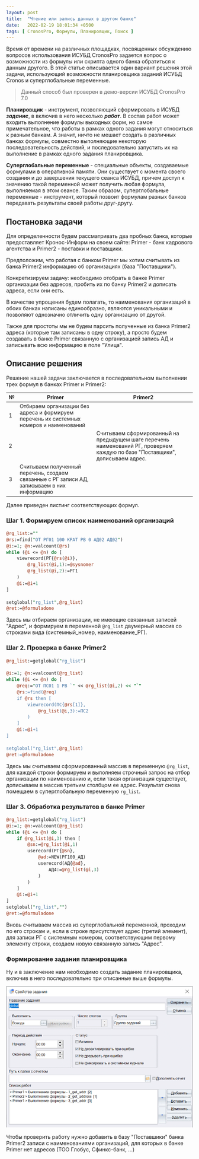 ```yaml
---
layout: post
title:  "Чтение или запись данных в другом банке"
date:   2022-02-19 18:01:34 +0500
tags: [ CronosPro, Формулы, Планировщик, Поиск ]
---
```


Время от времени на различных площадках, посвященных обсуждению вопросов 
использования ИСУБД CronosPro задается вопрос о возможности из формулы 
или скрипта одного банка обратиться к данным другого. В этой статье описывается 
один вариант решения этой задачи, использующий возможности планировщика 
заданий ИСУБД Cronos и суперглобальные переменные.

> Данный способ был проверен в демо-версии ИСУБД CronosPro 7.0

**Планировщик** - инструмент, позволяющий сформировать в ИСУБД ***задание***, в включив 
в него несколько ***работ***. В состав работ может входить выполнение формулы 
выходных форм, но самое примечательное, что работы в рамках одного задания 
могут относиться к разным банкам. А значит, ничто не мешает создать в различных 
банках формулы, совместно выполняющие некоторую последовательность действий, и 
последовательно запустить их на выполнение в рамках одного задания планировщика.

**Суперглобальные переменные** - специальные объекты, создаваемые формулами 
в оперативной памяти. Они существует с момента своего создания и до завершения 
текущего сеанса ИСУБД, причем доступ к значению такой переменной может получить 
любая формула, выполняемая в этом сеансе. Таким образом, суперглобальные 
переменные - инструмент, который позвоит формулам разных банков передавать 
результаты своей работы друг-другу.


## Постановка задачи
Для определенности будем рассматривать два пробных банка, которые 
предоставляет Кронос-Информ на своем сайте: Primer - банк кадрового агентства 
и Primer2 - поставки и поставщики.

Предположим, что работая с банком Primer мы хотим считывать из банка Primer2 
информацию об организациях (база "Поставщики").

Конкретизируем задачу: необходимо отобрать в банке Primer организации без адресов, пробить их по банку Primer2 и дописать адреса, если они есть.

В качестве упрощения будем полагать, то наименования организаций в обоих банках написаны единообразно, являются уникальными и позволяют однозначно отличить одну организацию от другой.

Также для простоты мы не будем парсить полученные из банка Primer2 адреса (которые там записаны в одну строку), а просто будем создавать в банке Primer связанную с организацией запись АД и записывать всю информацию в поле "Улица". 

## Описание решения

Решение нашей задачи заключается в последовательном выполнении трех формул в банках Primer и Primer2:

№|Primer | Primer2
-|-|-
1|Отбираем организации без адреса и формируем перечень их системных номеров и наименований|
2| | Считываем сформированный на предыдущем шаге перечень наименований РГ, проверяем каждую по базе "Поставщики", дописываем адрес. 
3|Считываем полученный перечень, создаем связанные с РГ записи АД, записываем в них информацию |

Далее приведен листинг соответствующих формул. 

### Шаг 1. Формируем список наименований организаций

```perl
@rg_list:=""
@rs:=find("ОТ РГ01 100 КРАТ РВ 0 АД02 АД02")
@i:=1; @n:=valcount(@rs)
while (@i <= @n) do [
	viewrecord(РГ{@rs(@i)},
		@rg_list(@i,1):=@sysnomer
		@rg_list(@i,2):=РГ1
	)	
	@i:=@i+1
]

setglobal("rg_list",@rg_list)
@ret:=@formuladone
```

Здесь мы отбираем организации, не имеющие связанных записей "Адрес", 
и формируем в переменной `@rg_list` двумерный массив со строками вида 
(системный_номер, наименование_РГ). 

### Шаг 2. Проверка в банке Primer2
```perl
@rg_list:=getglobal("rg_list")	

@i:=1; @n:=valcount(@rg_list)
while (@i <= @n) do [
	@req:="ОТ ПС01 1 РВ `" << @rg_list(@i,2) << "`"
	@rs:=find(@req)
	if @rs then [
		viewrecord(ПС{@rs[1]},
			@rg_list(@i,3):=ПС2
		)	
	]
	@i:=@i+1
]

setglobal("rg_list",@rg_list)
@ret:=@formuladone
```
Здесь мы считываем сформированный массив в переменную `@rg_list`, для каждой строки формируем и выполняем строчный запрос на отбор организации по наименованию и, если такая организация существует, дописываем в массив третьим столбцом ее адрес. Результат снова помещаем в суперглобальную 
переменную `rg_list`.

### Шаг 3. Обработка результатов в банке Primer

```perl
@rg_list:=getglobal("rg_list")	
@i:=1; @n:=valcount(@rg_list)
while (@i <= @n) do [
	if @rg_list(@i,3) then [
		@sn:=@rg_list(@i,1)
		userecord(РГ{@sn},
			@ad:=NEW(РГ100_АД)
			userecord(АД{@ad},
				АД4:=@rg_list(@i,3)
			)
		)
	]
	@i:=@i+1
]
setglobal("rg_list","")
@ret:=@formuladone
```
Вновь считываем массив из суперглобальной переменной, проходим по его строкам и, если в строке присутствует адрес (третий элемент), для записи РГ с системным номером, соответствующим первому элементу строки, создаем новую связанную запись "Адрес".

### Формирование задания планировщика

Ну и в заключение нам необходимо создать задание планировщика, включив в него последовательно три описанные выше формулы.

![задание планировщика](../assets/img/sheduler.png)

Чтобы проверить работу нужно добавить в базу "Поставшики" банка Primer2 записи с наименованиями организаций, для которых в банке Primer нет адресов (ТОО Глобус, Сфинкс-банк, ...)
